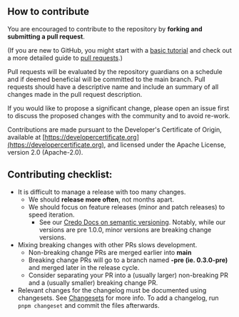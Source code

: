 ## How to contribute

You are encouraged to contribute to the repository by **forking and submitting a pull request**.

(If you are new to GitHub, you might start with a [basic tutorial](https://help.github.com/articles/set-up-git) and check out a more detailed guide to [pull requests](https://help.github.com/articles/using-pull-requests/).)

Pull requests will be evaluated by the repository guardians on a schedule and if deemed beneficial will be committed to the main branch. Pull requests should have a descriptive name and include an summary of all changes made in the pull request description.

If you would like to propose a significant change, please open an issue first to discuss the proposed changes with the community and to avoid re-work.

Contributions are made pursuant to the Developer's Certificate of Origin, available at [https://developercertificate.org](https://developercertificate.org), and licensed under the Apache License, version 2.0 (Apache-2.0).

## Contributing checklist:

- It is difficult to manage a release with too many changes.
  - We should **release more often**, not months apart.
  - We should focus on feature releases (minor and patch releases) to speed iteration.
    - See our [Credo Docs on semantic versioning](https://credo.js.org/guides/updating#versioning). Notably, while our versions are pre 1.0.0, minor versions are breaking change versions.
- Mixing breaking changes with other PRs slows development.
  - Non-breaking change PRs are merged earlier into **main**
  - Breaking change PRs will go to a branch named **<release-version>-pre (ie. 0.3.0-pre)** and merged later in the release cycle.
  - Consider separating your PR into a (usually larger) non-breaking PR and a (usually smaller) breaking change PR.
- Relevant changes for the changelog must be documented using changesets. See [Changesets](.changeset/README.md) for more info. To add a changelog, run `pnpm changeset` and commit the files afterwards.
